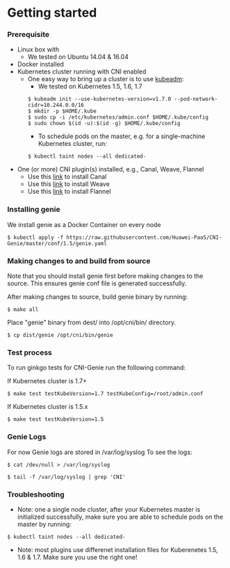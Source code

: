 # Getting started

### Prerequisite

* Linux box with
  * We tested on Ubuntu 14.04 & 16.04
* Docker installed
* Kubernetes cluster running with CNI enabled
  * One easy way to bring up a cluster is to use [kubeadm](https://kubernetes.io/docs/getting-started-guides/kubeadm/): 
      * We tested on Kubernetes 1.5, 1.6, 1.7
      ```
      $ kubeadm init --use-kubernetes-version=v1.7.0 --pod-network-cidr=10.244.0.0/16
      $ mkdir -p $HOME/.kube
      $ sudo cp -i /etc/kubernetes/admin.conf $HOME/.kube/config
      $ sudo chown $(id -u):$(id -g) $HOME/.kube/config
      ```
      * To schedule pods on the master, e.g. for a single-machine Kubernetes cluster, run:
      ```
      $ kubectl taint nodes --all dedicated-
      ```
* One (or more) CNI plugin(s) installed, e.g., Canal, Weave, Flannel
  * Use this [link](https://github.com/projectcalico/canal/tree/master/k8s-install) to install Canal       
  * Use this [link](https://www.weave.works/docs/net/latest/kube-addon/) to install Weave      
  * Use this [link](https://github.com/coreos/flannel/blob/master/Documentation/kube-flannel.yml) to install Flannel

### Installing genie

We install genie as a Docker Container on every node
```
$ kubectl apply -f https://raw.githubusercontent.com/Huawei-PaaS/CNI-Genie/master/conf/1.5/genie.yaml
```

### Making changes to and build from source

Note that you should install genie first before making changes to the source. This ensures genie conf file is generated successfully.

After making changes to source, build genie binary by running:
```
$ make all
```
Place "genie" binary from dest/ into /opt/cni/bin/ directory.
```
$ cp dist/genie /opt/cni/bin/genie
```

### Test process

To run ginkgo tests for CNI-Genie run the following command:

If Kubernetes cluster is 1.7+
```
$ make test testKubeVersion=1.7 testKubeConfig=/root/admin.conf
```

If Kubernetes cluster is 1.5.x
```
$ make test testKubeVersion=1.5
```

### Genie Logs

For now Genie logs are stored in /var/log/syslog
To see the logs:
```
$ cat /dev/null > /var/log/syslog

$ tail -f /var/log/syslog | grep 'CNI'
```

### Troubleshooting

* Note: one a single node cluster, after your Kubernetes master is initialized successfully, make sure you are able to schedule pods on the master by running:
```
$ kubectl taint nodes --all dedicated-
```
* Note: most plugins use differenet installation files for Kuberenetes 1.5, 1.6 & 1.7. Make sure you use the right one!

